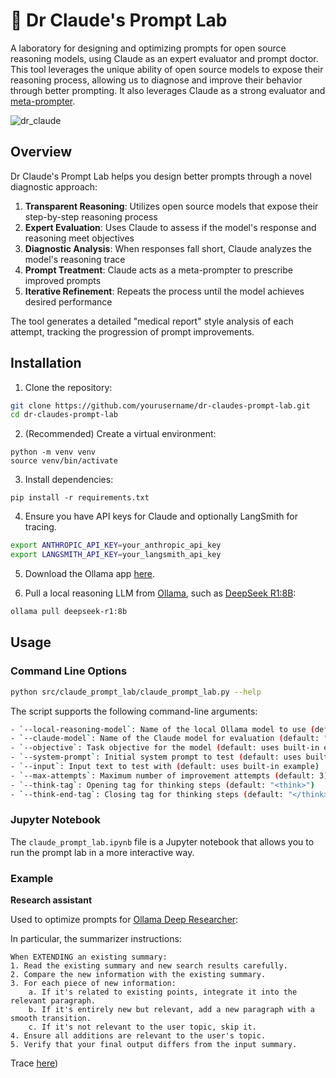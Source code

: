 # 🏥 Dr Claude's Prompt Lab

A laboratory for designing and optimizing prompts for open source reasoning models, using Claude as an expert evaluator and prompt doctor. This tool leverages the unique ability of open source models to expose their reasoning process, allowing us to diagnose and improve their behavior through better prompting. It also leverages Claude as a strong evaluator and [meta-prompter](https://docs.anthropic.com/en/docs/build-with-claude/prompt-engineering/prompt-generator).

![dr_claude](https://github.com/user-attachments/assets/113460a2-6aa7-4afa-b12f-02b3eb321d16)

## Overview

Dr Claude's Prompt Lab helps you design better prompts through a novel diagnostic approach:

1. **Transparent Reasoning**: Utilizes open source models that expose their step-by-step reasoning process
2. **Expert Evaluation**: Uses Claude to assess if the model's response and reasoning meet objectives
3. **Diagnostic Analysis**: When responses fall short, Claude analyzes the model's reasoning trace
4. **Prompt Treatment**: Claude acts as a meta-prompter to prescribe improved prompts
5. **Iterative Refinement**: Repeats the process until the model achieves desired performance

The tool generates a detailed "medical report" style analysis of each attempt, tracking the progression of prompt improvements.

## Installation

1. Clone the repository:

```bash
git clone https://github.com/yourusername/dr-claudes-prompt-lab.git
cd dr-claudes-prompt-lab
```

2. (Recommended) Create a virtual environment:
```
python -m venv venv
source venv/bin/activate
```

3. Install dependencies:
```
pip install -r requirements.txt
```

4. Ensure you have API keys for Claude and optionally LangSmith for tracing.
```bash
export ANTHROPIC_API_KEY=your_anthropic_api_key
export LANGSMITH_API_KEY=your_langsmith_api_key
```

5. Download the Ollama app [here](https://ollama.com/download).
 
6. Pull a local reasoning LLM from [Ollama](https://ollama.com/search), such as [DeepSeek R1:8B](https://ollama.com/library/deepseek-r1:8b): 
```bash
ollama pull deepseek-r1:8b
```

## Usage

### Command Line Options

```bash
python src/claude_prompt_lab/claude_prompt_lab.py --help
```

The script supports the following command-line arguments:

```bash
- `--local-reasoning-model`: Name of the local Ollama model to use (default: "deepseek-r1:8b")
- `--claude-model`: Name of the Claude model for evaluation (default: "claude-3-5-sonnet-20240620")
- `--objective`: Task objective for the model (default: uses built-in example)
- `--system-prompt`: Initial system prompt to test (default: uses built-in example)
- `--input`: Input text to test with (default: uses built-in example)
- `--max-attempts`: Maximum number of improvement attempts (default: 3)
- `--think-tag`: Opening tag for thinking steps (default: "<think>")
- `--think-end-tag`: Closing tag for thinking steps (default: "</think>")
```

### Jupyter Notebook

The `claude_prompt_lab.ipynb` file is a Jupyter notebook that allows you to run the prompt lab in a more interactive way.

### Example

**Research assistant**

Used to optimize prompts for [Ollama Deep Researcher](https://github.com/langchain-ai/ollama-deep-researcher):

In particular, the summarizer instructions:
```
When EXTENDING an existing summary:                                                                                                                 
1. Read the existing summary and new search results carefully.                                                    
2. Compare the new information with the existing summary.                                                         
3. For each piece of new information:                                                                             
    a. If it's related to existing points, integrate it into the relevant paragraph.                               
    b. If it's entirely new but relevant, add a new paragraph with a smooth transition.                            
    c. If it's not relevant to the user topic, skip it.                                                            
4. Ensure all additions are relevant to the user's topic.                                                         
5. Verify that your final output differs from the input summary.    
```
Trace [here](https://smith.langchain.com/public/e9429828-8117-4062-bfa1-acfbac9f7f83/r))
